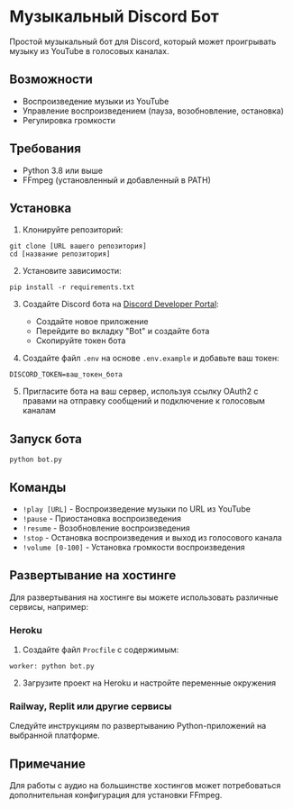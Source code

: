 # Музыкальный Discord Бот

Простой музыкальный бот для Discord, который может проигрывать музыку из YouTube в голосовых каналах.

## Возможности

- Воспроизведение музыки из YouTube
- Управление воспроизведением (пауза, возобновление, остановка)
- Регулировка громкости

## Требования

- Python 3.8 или выше
- FFmpeg (установленный и добавленный в PATH)

## Установка

1. Клонируйте репозиторий:
```
git clone [URL вашего репозитория]
cd [название репозитория]
```

2. Установите зависимости:
```
pip install -r requirements.txt
```

3. Создайте Discord бота на [Discord Developer Portal](https://discord.com/developers/applications):
   - Создайте новое приложение
   - Перейдите во вкладку "Bot" и создайте бота
   - Скопируйте токен бота

4. Создайте файл `.env` на основе `.env.example` и добавьте ваш токен:
```
DISCORD_TOKEN=ваш_токен_бота
```

5. Пригласите бота на ваш сервер, используя ссылку OAuth2 с правами на отправку сообщений и подключение к голосовым каналам

## Запуск бота

```
python bot.py
```

## Команды

- `!play [URL]` - Воспроизведение музыки по URL из YouTube
- `!pause` - Приостановка воспроизведения
- `!resume` - Возобновление воспроизведения
- `!stop` - Остановка воспроизведения и выход из голосового канала
- `!volume [0-100]` - Установка громкости воспроизведения

## Развертывание на хостинге

Для развертывания на хостинге вы можете использовать различные сервисы, например:

### Heroku
1. Создайте файл `Procfile` с содержимым:
```
worker: python bot.py
```
2. Загрузите проект на Heroku и настройте переменные окружения

### Railway, Replit или другие сервисы
Следуйте инструкциям по развертыванию Python-приложений на выбранной платформе.

## Примечание
Для работы с аудио на большинстве хостингов может потребоваться дополнительная конфигурация для установки FFmpeg. 